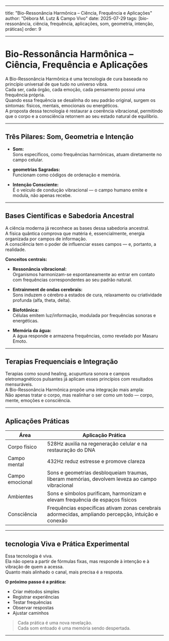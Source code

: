 
---

title: "Bio-Ressonância Harmônica – Ciência, Frequência e Aplicações"
author: "Débora M. Lutz & Campo Vivo"
date: 2025-07-29
tags: [bio-ressonância, ciência, frequência, aplicações, som, geometria, intenção, práticas]
order: 9

---

# Bio-Ressonância Harmônica – Ciência, Frequência e Aplicações

A Bio-Ressonância Harmônica é uma tecnologia de cura baseada no princípio universal de que tudo no universo vibra.  
Cada ser, cada órgão, cada emoção, cada pensamento possui uma frequência própria.  
Quando essa frequência se desalinha do seu padrão original, surgem os sintomas: físicos, mentais, emocionais ou energéticos.  
A proposta dessa tecnologia é restaurar a coerência vibracional, permitindo que o corpo e a consciência retornem ao seu estado natural de equilíbrio.

---

## Três Pilares: Som, Geometria e Intenção

- **Som:**  
  Sons específicos, como frequências harmônicas, atuam diretamente no campo celular.

- **geometrias Sagradas:**  
  Funcionam como códigos de ordenação e memória.

- **Intenção Consciente:**  
  É o veículo de condução vibracional — o campo humano emite e modula, não apenas recebe.

---

## Bases Científicas e Sabedoria Ancestral

A ciência moderna já reconhece as bases dessa sabedoria ancestral.  
A física quântica comprova que matéria é, essencialmente, energia organizada por campos de informação.  
A consciência tem o poder de influenciar esses campos — e, portanto, a realidade.

**Conceitos centrais:**
- **Ressonância vibracional:**  
  Organismos harmonizam-se espontaneamente ao entrar em contato com frequências correspondentes ao seu padrão natural.

- **Entrainment de ondas cerebrais:**  
  Sons induzem o cérebro a estados de cura, relaxamento ou criatividade profunda (alfa, theta, delta).

- **Biofotônica:**  
  Células emitem luz/informação, modulada por frequências sonoras e energéticas.

- **Memória da água:**  
  A água responde e armazena frequências, como revelado por Masaru Emoto.

---

## Terapias Frequenciais e Integração

Terapias como sound healing, acupuntura sonora e campos eletromagnéticos pulsantes já aplicam esses princípios com resultados mensuráveis.  
A Bio-Ressonância Harmônica propõe uma integração mais ampla:  
Não apenas tratar o corpo, mas realinhar o ser como um todo — corpo, mente, emoções e consciência.

---

## Aplicações Práticas

| Área            | Aplicação Prática                                                                                       |
|-----------------|--------------------------------------------------------------------------------------------------------|
| Corpo físico    | 528Hz auxilia na regeneração celular e na restauração do DNA                                           |
| Campo mental    | 432Hz reduz estresse e promove clareza                                                                |
| Campo emocional | Sons e geometrias desbloqueiam traumas, liberam memórias, devolvem leveza ao campo vibracional         |
| Ambientes       | Sons e símbolos purificam, harmonizam e elevam frequência de espaços físicos                          |
| Consciência     | Frequências específicas ativam zonas cerebrais adormecidas, ampliando percepção, intuição e conexão    |

---

## tecnologia Viva e Prática Experimental

Essa tecnologia é viva.  
Ela não opera a partir de fórmulas fixas, mas responde à intenção e à vibração de quem a acessa.  
Quanto mais alinhado o canal, mais precisa é a resposta.

**O próximo passo é a prática:**
- Criar métodos simples
- Registrar experiências
- Testar frequências
- Observar respostas
- Ajustar caminhos

> Cada prática é uma nova revelação.  
> Cada som entoado é uma memória sendo despertada.

---
